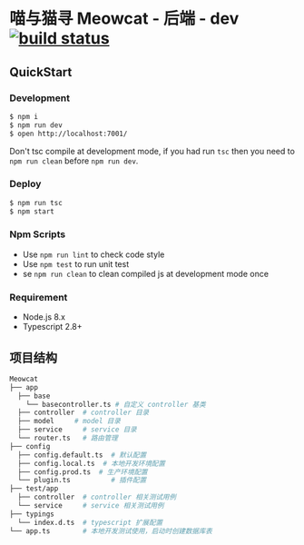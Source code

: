 # 喵与猫寻 Meowcat - 后端 - dev [![build status](https://www.travis-ci.org/jer0701/meowcat.svg?branch=dev)](https://www.travis-ci.org/jer0701/meowcat)

## QuickStart

### Development

```bash
$ npm i
$ npm run dev
$ open http://localhost:7001/
```

Don't tsc compile at development mode, if you had run `tsc` then you need to `npm run clean` before `npm run dev`.

### Deploy

```bash
$ npm run tsc
$ npm start
```

### Npm Scripts

- Use `npm run lint` to check code style
- Use `npm test` to run unit test
- se `npm run clean` to clean compiled js at development mode once

### Requirement

- Node.js 8.x
- Typescript 2.8+


## 项目结构
```sh
Meowcat
├── app 
  ├── base        
    └── basecontroller.ts # 自定义 controller 基类
  ├── controller  # controller 目录
  ├── model     # model 目录
  ├── service     # service 目录
  └── router.ts   # 路由管理
├── config  
  ├── config.default.ts  # 默认配置
  ├── config.local.ts  # 本地开发环境配置
  ├── config.prod.ts  # 生产环境配置
  └── plugin.ts          # 插件配置
├── test/app 
  ├── controller  # controller 相关测试用例
  └── service     # service 相关测试用例
├── typings  
  └── index.d.ts  # typescript 扩展配置
└── app.ts        # 本地开发测试使用，启动时创建数据库表
```
